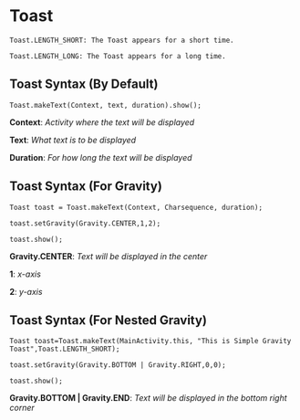 # Toast
```
Toast.LENGTH_SHORT: The Toast appears for a short time.

Toast.LENGTH_LONG: The Toast appears for a long time.
```

## Toast Syntax (By Default)
```
Toast.makeText(Context, text, duration).show();
```
  
**Context**: _Activity where the text will be displayed_

**Text**: _What text is to be displayed_

**Duration**: _For how long the text will be displayed_


## Toast Syntax (For Gravity)
```
Toast toast = Toast.makeText(Context, Charsequence, duration);

toast.setGravity(Gravity.CENTER,1,2);

toast.show();
```
  
**Gravity.CENTER**: _Text will be displayed in the center_

**1**: _x-axis_

**2**: _y-axis_


## Toast Syntax (For Nested Gravity)
```
Toast toast=Toast.makeText(MainActivity.this, "This is Simple Gravity Toast",Toast.LENGTH_SHORT);

toast.setGravity(Gravity.BOTTOM | Gravity.RIGHT,0,0);

toast.show();
```
**Gravity.BOTTOM | Gravity.END**: _Text will be displayed in the bottom right corner_
